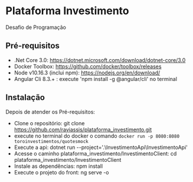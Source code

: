# Plataforma Investimento
Desafio de Programação
## Pré-requisitos
- .Net Core 3.0: https://dotnet.microsoft.com/download/dotnet-core/3.0
- Docker Toolbox: https://github.com/docker/toolbox/releases
- Node v10.16.3 (inclui npm): https://nodejs.org/en/download/
- Angular Cli 8.3.+ : execute 'npm install -g @angular/cli' no terminal
## Instalação
Depois de atender os Pré-requisitos:
- Clone o repositório: git clone https://github.com/raviassis/plataforma_investimento.git
- execute no terminal do docker o comando `docker run -p 8080:8080 toroinvestimentos/quotesmock`
- Execute a api: dotnet run --project='.\InvestimentoApi\InvestimentoApi\'
- Acesse o caminho plataforma_investimento/InvestimentoClient: cd plataforma_investimento/InvestimentoClient
- Instale as dependências: npm install
- Execute o projeto do front: ng serve -o
